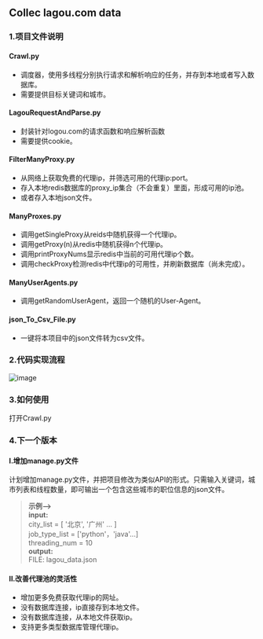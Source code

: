 ## Collec lagou.com data

### 1.项目文件说明
#### Crawl.py
- 调度器，使用多线程分别执行请求和解析响应的任务，并存到本地或者写入数据库。
- 需要提供目标关键词和城市。
#### LagouRequestAndParse.py
- 封装针对logou.com的请求函数和响应解析函数
- 需要提供cookie。
#### FilterManyProxy.py
- 从网络上获取免费的代理ip，并筛选可用的代理ip:port。
- 存入本地redis数据库的proxy_ip集合（不会重复）里面，形成可用的ip池。
- 或者存入本地json文件。
#### ManyProxes.py
- 调用getSingleProxy从reids中随机获得一个代理ip。
- 调用getProxy(n)从redis中随机获得n个代理ip。
- 调用printProxyNums显示redis中当前的可用代理ip个数。
- 调用checkProxy检测redis中代理ip的可用性，并刷新数据库（尚未完成）。
#### ManyUserAgents.py
- 调用getRandomUserAgent，返回一个随机的User-Agent。
#### json_To_Csv_File.py
- 一键将本项目中的json文件转为csv文件。

### 2.代码实现流程
![image](https://github.com/nickliqian/lagou_job/blob/master/lagou_spider.png)

### 3.如何使用
打开Crawl.py

### 4.下一个版本

#### I.增加manage.py文件
计划增加manage.py文件，并把项目修改为类似API的形式。只需输入关键词，城市列表和线程数量，即可输出一个包含这些城市的职位信息的json文件。
> **示例-->**  
>  **input:**  
>  city_list = [ '北京', '广州' ... ]  
>  job_type_list = ['python'，'java'...]   
>  threading_num = 10  
>  **output:**   
>  FILE: lagou_data.json

#### II.改善代理池的灵活性
- 增加更多免费获取代理ip的网址。
- 没有数据库连接，ip直接存到本地文件。
- 没有数据库连接，从本地文件获取ip。
- 支持更多类型数据库管理代理ip。
